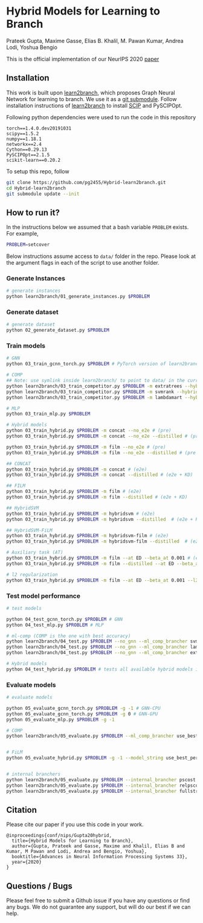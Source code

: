 # Hybrid Models for Learning to Branch

Prateek Gupta, Maxime Gasse, Elias B. Khalil, M. Pawan Kumar, Andrea Lodi, Yoshua Bengio

This is the official implementation of our NeurIPS 2020 [paper](https://arxiv.org/abs/2006.15212)

## Installation

This work is built upon [learn2branch](https://github.com/ds4dm/learn2branch), which proposes Graph Neural Network for learning to branch.
We use it as a [git submodule](https://www.git-scm.com/book/en/v2/Git-Tools-Submodules).
Follow installation instructions of [learn2branch](https://github.com/ds4dm/learn2branch/blob/master/INSTALL.md) to install [SCIP](https://www.scipopt.org/) and PySCIPOpt.

Following python dependencies were used to run the code in this repository
```
torch==1.4.0.dev20191031
scipy==1.5.2
numpy==1.18.1
networkx==2.4
Cython==0.29.13
PySCIPOpt==2.1.5
scikit-learn==0.20.2
```

To setup this repo, follow
```bash
git clone https://github.com/pg2455/Hybrid-learn2branch.git
cd Hybrid-learn2branch
git submodule update --init
```

## How to run it?
In the instructions below we assumed that a bash variable `PROBLEM` exists. For example,
```bash
PROBLEM=setcover
```
Below instructions assume access to `data/` folder in the repo. Please look at the argument flags in each of the script to use another folder.

### Generate Instances
```bash
# generate instances
python learn2branch/01_generate_instances.py $PROBLEM
```

### Generate dataset
```bash
# generate dataset
python 02_generate_dataset.py $PROBLEM
```
### Train models

```bash
# GNN
python 03_train_gcnn_torch.py $PROBLEM # PyTorch version of learn2branch GNN

# COMP
## Note: use symlink inside learn2branch/ to point to data/ in the current directory
python learn2branch/03_train_competitor.py $PROBLEM -m extratrees --hybrid_data_structure
python learn2branch/03_train_competitor.py $PROBLEM -m svmrank --hybrid_data_structure
python learn2branch/03_train_competitor.py $PROBLEM -m lambdamart --hybrid_data_structure

# MLP
python 03_train_mlp.py $PROBLEM

# Hybrid models
python 03_train_hybrid.py $PROBLEM -m concat --no_e2e # (pre)
python 03_train_hybrid.py $PROBLEM -m concat --no_e2e --distilled # (pre + KD)

python 03_train_hybrid.py $PROBLEM -m film --no_e2e # (pre)
python 03_train_hybrid.py $PROBLEM -m film --no_e2e --distilled # (pre + KD)

## CONCAT
python 03_train_hybrid.py $PROBLEM -m concat # (e2e)
python 03_train_hybrid.py $PROBLEM -m concat --distilled # (e2e + KD)

## FILM
python 03_train_hybrid.py $PROBLEM -m film # (e2e)
python 03_train_hybrid.py $PROBLEM -m film --distilled # (e2e + KD)

## HybridSVM
python 03_train_hybrid.py $PROBLEM -m hybridsvm # (e2e)
python 03_train_hybrid.py $PROBLEM -m hybridsvm --distilled  # (e2e + KD)

## HybridSVM-FiLM
python 03_train_hybrid.py $PROBLEM -m hybridsvm-film # (e2e)
python 03_train_hybrid.py $PROBLEM -m hybridsvm-film --distilled  # (e2e + KD)

# Auxiliary task (AT)
python 03_train_hybrid.py $PROBLEM -m film --at ED --beta_at 0.001 # (e2e + AT)
python 03_train_hybrid.py $PROBLEM -m film --distilled --at ED --beta_at 0.001 # (e2e + KD + AT)

# l2 regularization
python 03_train_hybrid.py $PROBLEM -m film --at ED --beta_at 0.001 --l2 0.001
```

### Test model performance
```bash
# test models

python 04_test_gcnn_torch.py $PROBLEM # GNN
python 04_test_mlp.py $PROBLEM # MLP

# ml-comp (COMP is the one with best accuracy)
python learn2branch/04_test.py $PROBLEM --no_gnn --ml_comp_brancher svmrank_khalil --hybrid_data_structure
python learn2branch/04_test.py $PROBLEM --no_gnn --ml_comp_brancher lambdamark_khalil --hybrid_data_structure
python learn2branch/04_test.py $PROBLEM --no_gnn --ml_comp_brancher extratrees_gcnn_agg --hybrid_data_structure

# Hybrid models
python 04_test_hybrid.py $PROBLEM # tests all available hybrid models in trained_models/$PROBLEM
```

### Evaluate models
```bash
# evaluate models

python 05_evaluate_gcnn_torch.py $PROBLEM -g -1 # GNN-CPU
python 05_evaluate_gcnn_torch.py $PROBLEM -g 0 # GNN-GPU
python 05_evaluate_mlp.py $PROBLEM -g -1

# COMP
python learn2branch/05_evaluate.py $PROBLEM --ml_comp_brancher use_best_performing_ml_competitor_folder_name --time_limit 2700 --no_gnn --hybrid_data_structure -g -1


# FiLM
python 05_evaluate_hybrid.py $PROBLEM -g -1 --model_string use_best_performing_model_folder_name


# internal branchers
python learn2branch/05_evaluate.py $PROBLEM --internal_brancher pscost --time_limit 2700 --no_gnn -g -1 # PB
python learn2branch/05_evaluate.py $PROBLEM --internal_brancher relpscost --time_limit 2700 --no_gnn  -g -1 # RPB
python learn2branch/05_evaluate.py $PROBLEM --internal_brancher fullstrong --time_limit 2700 --no_gnn  -g -1 # FSB
```

## Citation
Please cite our paper if you use this code in your work.
```
@inproceedings{conf/nips/Gupta20hybrid,
  title={Hybrid Models for Learning to Branch},
  author={Gupta, Prateek and Gasse, Maxime and Khalil, Elias B and Kumar, M Pawan and Lodi, Andrea and Bengio, Yoshua},
  booktitle={Advances in Neural Information Processing Systems 33},
  year={2020}
}
```

## Questions / Bugs
Please feel free to submit a Github issue if you have any questions or find any bugs. We do not guarantee any support, but will do our best if we can help.
